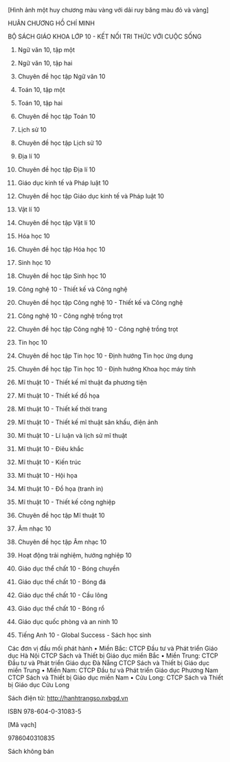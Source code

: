 [Hình ảnh một huy chương màu vàng với dải ruy băng màu đỏ và vàng]

HUÂN CHƯƠNG HỒ CHÍ MINH

BỘ SÁCH GIÁO KHOA LỚP 10 - KẾT NỐI TRI THỨC VỚI CUỘC SỐNG

1. Ngữ văn 10, tập một
2. Ngữ văn 10, tập hai
3. Chuyên đề học tập Ngữ văn 10
4. Toán 10, tập một
5. Toán 10, tập hai
6. Chuyên đề học tập Toán 10
7. Lịch sử 10
8. Chuyên đề học tập Lịch sử 10
9. Địa lí 10
10. Chuyên đề học tập Địa lí 10
11. Giáo dục kinh tế và Pháp luật 10
12. Chuyên đề học tập Giáo dục kinh tế và Pháp luật 10
13. Vật lí 10
14. Chuyên đề học tập Vật lí 10
15. Hóa học 10
16. Chuyên đề học tập Hóa học 10
17. Sinh học 10
18. Chuyên đề học tập Sinh học 10
19. Công nghệ 10 - Thiết kế và Công nghệ
20. Chuyên đề học tập Công nghệ 10 - Thiết kế và Công nghệ
21. Công nghệ 10 - Công nghệ trồng trọt
22. Chuyên đề học tập Công nghệ 10 - Công nghệ trồng trọt

23. Tin học 10
24. Chuyên đề học tập Tin học 10 - Định hướng Tin học ứng dụng
25. Chuyên đề học tập Tin học 10 - Định hướng Khoa học máy tính
26. Mĩ thuật 10 - Thiết kế mĩ thuật đa phương tiện
27. Mĩ thuật 10 - Thiết kế đồ họa
28. Mĩ thuật 10 - Thiết kế thời trang
29. Mĩ thuật 10 - Thiết kế mĩ thuật sân khấu, điện ảnh
30. Mĩ thuật 10 - Lí luận và lịch sử mĩ thuật
31. Mĩ thuật 10 - Điêu khắc
32. Mĩ thuật 10 - Kiến trúc
33. Mĩ thuật 10 - Hội họa
34. Mĩ thuật 10 - Đồ họa (tranh in)
35. Mĩ thuật 10 - Thiết kế công nghiệp
36. Chuyên đề học tập Mĩ thuật 10
37. Âm nhạc 10
38. Chuyên đề học tập Âm nhạc 10
39. Hoạt động trải nghiệm, hướng nghiệp 10
40. Giáo dục thể chất 10 - Bóng chuyền
41. Giáo dục thể chất 10 - Bóng đá
42. Giáo dục thể chất 10 - Cầu lông
43. Giáo dục thể chất 10 - Bóng rổ
44. Giáo dục quốc phòng và an ninh 10
45. Tiếng Anh 10 - Global Success - Sách học sinh

Các đơn vị đầu mối phát hành
• Miền Bắc:    CTCP Đầu tư và Phát triển Giáo dục Hà Nội
                CTCP Sách và Thiết bị Giáo dục miền Bắc
• Miền Trung: CTCP Đầu tư và Phát triển Giáo dục Đà Nẵng
                CTCP Sách và Thiết bị Giáo dục miền Trung
• Miền Nam:   CTCP Đầu tư và Phát triển Giáo dục Phương Nam
                CTCP Sách và Thiết bị Giáo dục miền Nam
• Cửu Long:   CTCP Sách và Thiết bị Giáo dục Cửu Long

Sách điện tử: http://hanhtrangso.nxbgd.vn

ISBN 978-604-0-31083-5

[Mã vạch]

9786040310835

Sách không bán